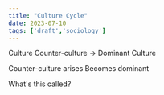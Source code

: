 ```yaml
---
title: "Culture Cycle"
date: 2023-07-10
tags: ['draft','sociology']
---
```


Culture 
Counter-culture -> Dominant Culture


Counter-culture arises 
Becomes dominant


What's this called? 